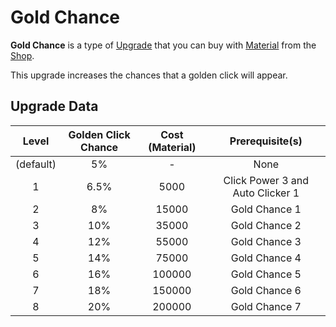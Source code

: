 # Gold Chance
**Gold Chance** is a type of [Upgrade](/upgrades/) that you can buy with 
[Material](/game/material.md) from the [Shop](/game/shop.md).

This upgrade increases the chances that a golden click will appear.

## Upgrade Data

|   Level   | Golden Click Chance | Cost (Material) |          Prerequisite(s)         |
|:---------:|:-------------------:|:---------------:|:--------------------------------:|
| (default) |          5%         |        -        |               None               |
|     1     |         6.5%        |       5000      | Click Power 3 and Auto Clicker 1 |
|     2     |          8%         |      15000      |           Gold Chance 1          |
|     3     |         10%         |      35000      |           Gold Chance 2          |
|     4     |         12%         |      55000      |           Gold Chance 3          |
|     5     |         14%         |      75000      |           Gold Chance 4          |
|     6     |         16%         |      100000     |           Gold Chance 5          |
|     7     |         18%         |      150000     |           Gold Chance 6          |
|     8     |         20%         |      200000     |           Gold Chance 7          |
